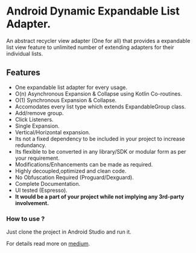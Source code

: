 # Android Dynamic Expandable List Adapter.
An abstract recycler view adapter (One for all) that provides a expandable list view feature to unlimited number of extending adapters for their individual lists.

## Features
 - One expandable list adapter for every usage.
 - O(n) Asynchronous Expansion & Collapse using Kotlin Co-routines.
 - O(1) Synchronous Expansion & Collapse.
 - Accomodates every list type which extends ExpandableGroup class.
 - Add/remove group.
 - Click Listeners.
 - Single Expansion.
 - Vertical/Horizontal expansion.
 - Its not a fixed dependency to be included in your project to increase redundancy.
 - Its flexible to be converted in any library/SDK or modular form as per your requirement.
 - Modifications/Enhancements can be made as required.
 - Highly decoupled,optimized and clean code.
 - No Obfuscation Required (Proguard/Dexguard).
 - Complete Documentation.
 - UI tested (Espresso).
 - **It would be a part of your project while not implying any 3rd-party involvement.**
 
 ### How to use ?

   Just clone the project in Android Studio and run it.
  
   For details read more on [medium](https://android.jlelse.eu/search-on-recycler-view-android-e7661479481).
